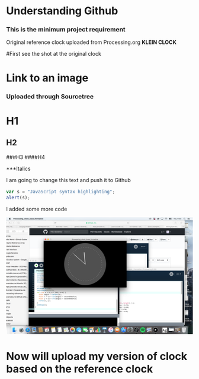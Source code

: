 # Understanding Github 
### This is the minimum project requirement
Original reference clock uploaded from Processing.org
**KLEIN CLOCK** 

#First see the shot at the original clock 


# Link to an image 
### Uploaded through Sourcetree 

# H1
## H2
###H3
####H4

***Italics





I am going to change this text and push it to Github 



```javascript
var s = "JavaScript syntax highlighting";
alert(s);
```



I added some more code

![screen grab](https://github.com/Boogietron/Open-Source-Awakens/blob/master/Klein_clock__Formative/Screen%20Shot%202017-12-14%20at%2011.51.52.png)
# Now will upload my version of clock based on the reference clock
